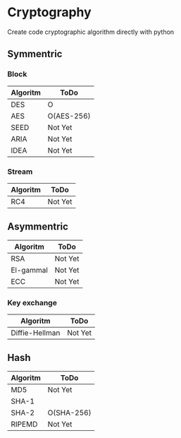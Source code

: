 # Cryptography

Create code cryptographic algorithm directly with python 


## Symmentric

### Block
|Algoritm|ToDo|
|------|---|
|DES|O|
|AES|O(AES-256)|
|SEED|Not Yet|
|ARIA|Not Yet|
|IDEA|Not Yet|

### Stream
|Algoritm|ToDo|
|------|---|
|RC4|Not Yet|


## Asymmentric

|Algoritm|ToDo|
|------|---|
|RSA|Not Yet|
|El-gammal|Not Yet|
|ECC|Not Yet|

### Key exchange
|Algoritm|ToDo|
|------|---|
|Diffie-Hellman|Not Yet|

## Hash 
|Algoritm|ToDo|
|------|---|
|MD5|Not Yet|
|SHA-1||
|SHA-2|O(SHA-256)|
|RIPEMD|Not Yet|
